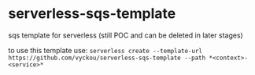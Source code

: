 # serverless-sqs-template
sqs template for serverless (still POC and can be deleted in later stages)

to use this template use:
`serverless create --template-url https://github.com/vyckou/serverless-sqs-template --path *<context>-<service>*`
